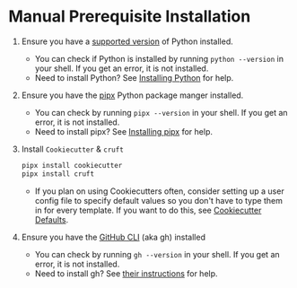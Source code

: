 # Manual Prerequisite Installation

1. Ensure you have a [supported version][eol-python] of Python installed.
   - You can check if Python is installed by running `python --version` in your shell. If you get an error, it is not installed.
   - Need to install Python? See [Installing Python](docs/installing_python.md) for help.
1. Ensure you have the [pipx][pipx] Python package manger installed.
   - You can check by running `pipx --version` in your shell. If you get an error, it is not installed.
   - Need to install pipx? See [Installing pipx](docs/installing_pipx.md) for help.
1. Install `Cookiecutter` & `cruft`

   ```bash
   pipx install cookiecutter
   pipx install cruft
   ```

   - If you plan on using Cookiecutters often, consider setting up a user config file to specify default values so you don't have to type them in for every template. If you want to do this, see [Cookiecutter Defaults](docs/cookiecutter_defaults.md).

1. Ensure you have the [GitHub CLI][github-cli] (aka gh) installed
   - You can check by running `gh --version` in your shell. If you get an error, it is not installed.
   - Need to install gh? See [their instructions][github-cli-instructions] for help.

[eol-python]: https://endoflife.date/python
[github-cli]: https://cli.github.com/
[github-cli-instructions]: https://github.com/cli/cli#installation
[pipx]: https://github.com/pypa/pipx